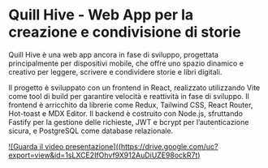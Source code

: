 # Quill Hive - Web App per la creazione e condivisione di storie

Quill Hive è una web app ancora in fase di sviluppo, progettata principalmente per dispositivi mobile, che offre uno spazio dinamico e creativo per leggere, scrivere e condividere storie e libri digitali.

Il progetto è sviluppato con un frontend in React, realizzato utilizzando Vite come tool di build per garantire velocità e reattività in fase di sviluppo. Il frontend è arricchito da librerie come Redux, Tailwind CSS, React Router, Hot-toast e MDX Editor.
Il backend è costruito con Node.js, sfruttando Fastify per la gestione delle richieste, JWT e bcrypt per l’autenticazione sicura, e PostgreSQL come database relazionale.

[![Guarda il video presentazione]((https://drive.google.com/uc?export=view&id=1sLXCE2IfOhvf9X912AuDiUZE98ockR7t)](https://drive.google.com/file/d/1W2L5QmDj8lZsd_3T90UZaEB08cxqGT9a/view?usp=drive_link)
